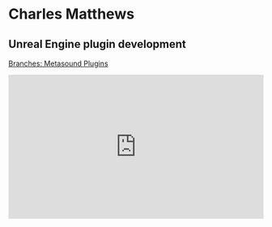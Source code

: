 # Charles Matthews
## Unreal Engine plugin development
[Branches: Metasound Plugins](https://github.com/matthewscharles/metasound-branches)
<div class="embed-container">
    <iframe width="640" height="390" 
    src="https://www.youtube.com/watch?v=HgudP5fzDWM" 
    frameborder="0" allowfullscreen></iframe>
</div>
<style>
.embed-container {
  position: relative;
  padding-bottom: 56.25%;
  height: 0;
  overflow: hidden;
  max-width: 100%;
}
.embed-container iframe,
.embed-container object,
.embed-container embed {
  position: absolute;
  top: 0;
  left: 0;
  width: 100%;
  height: 100%;
}
</style>
